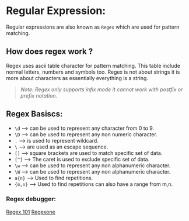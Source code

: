 # Regular Expression:

Regular expressions are also known as `Regex` which are used for pattern matching. 

## How does regex work ? 

Regex uses ascii table character for pattern matching. This table include normal letters, numbers and symbols too. Regex is not about strings it is more about characters as essentially everything is a string. 

> *Note:* _Regex only supports infix mode it cannot work with postfix or prefix notation._

## Regex Basiscs: 

* `\d`     --> can be used to represent any character from 0 to 9. 
* `\D`     --> can be used to represent any non numeric character. 
* `.`      --> is used to represent wildcard. 
* `\`      --> are used as an escape sequence. 
* `[]`     --> square brackets are used to match specific set of data. 
* `[^]`    --> The caret is used to exclude specific set of data. 
* `\w`     --> can be used to represent any non alphanumeric character. 
* `\W`     --> can be used to represent any non alphanumeric character. 
* `a{n}`   --> Used to find repetitions.
* `{m,n}`  --> Used to find repetitions can also have a range from m,n. 

### Regex debugger:
[Regex 101](https://regex101.com)
[Regexone](https://regexone.com)
